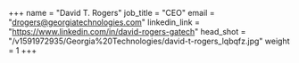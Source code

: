 +++
name = "David T. Rogers"
job_title = "CEO"
email = "drogers@georgiatechnologies.com"
linkedin_link = "https://www.linkedin.com/in/david-rogers-gatech"
head_shot = "/v1591972935/Georgia%20Technologies/david-t-rogers_lqbqfz.jpg"
weight = 1
+++